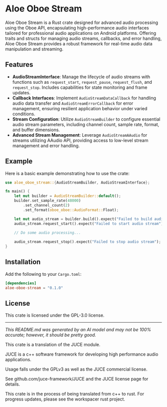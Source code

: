 # Aloe Oboe Stream

Aloe Oboe Stream is a Rust crate designed for advanced audio processing using the Oboe API, encapsulating high-performance audio interfaces tailored for professional audio applications on Android platforms. Offering traits and structs for managing audio streams, callbacks, and error handling, Aloe Oboe Stream provides a robust framework for real-time audio data manipulation and streaming.

## Features
- **AudioStreamInterface**: Manage the lifecycle of audio streams with functions such as `request_start`, `request_pause`, `request_flush`, and `request_stop`. Includes capabilities for state monitoring and frame updates.
- **Callback Interfaces**: Implement `AudioStreamDataCallback` for handling audio data transfer and `AudioStreamErrorCallback` for error management, ensuring resilient application behavior under varied conditions.
- **Stream Configuration**: Utilize `AudioStreamBuilder` to configure essential audio stream parameters, including channel count, sample rate, format, and buffer dimensions.
- **Advanced Stream Management**: Leverage `AudioStreamAAudio` for streams utilizing AAudio API, providing access to low-level stream management and error handling.

## Example
Here is a basic example demonstrating how to use the crate:
```rust
use aloe_oboe_stream::{AudioStreamBuilder, AudioStreamInterface};

fn main() {
    let mut builder = AudioStreamBuilder::default();
    builder.set_sample_rate(48000)
        .set_channel_count(2)
        .set_format(oboe_oboe::AudioFormat::Float);

    let mut audio_stream = builder.build().expect("Failed to build audio stream");
    audio_stream.request_start().expect("Failed to start audio stream");
    
    // Do some audio processing...

    audio_stream.request_stop().expect("Failed to stop audio stream");
}
```

## Installation
Add the following to your `Cargo.toml`:
```toml
[dependencies]
aloe-oboe-stream = "0.1.0"
```

## License
This crate is licensed under the GPL-3.0 license.

---
*This README.md was generated by an AI model and may not be 100% accurate; however, it should be pretty good.*

This crate is a translation of the JUCE module.

JUCE is a c++ software framework for developing high performance audio applications.

Usage falls under the GPLv3 as well as the JUCE commercial license.

See github.com/juce-framework/JUCE and the JUCE license page for details.

This crate is in the process of being translated from c++ to rust. For progress updates, please see the workspacer rust project.
